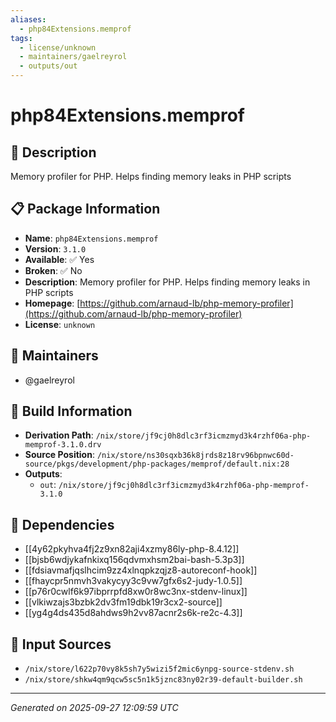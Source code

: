 ```yaml
---
aliases:
  - php84Extensions.memprof
tags:
  - license/unknown
  - maintainers/gaelreyrol
  - outputs/out
---
```


# php84Extensions.memprof

## 📝 Description

Memory profiler for PHP. Helps finding memory leaks in PHP scripts

## 📋 Package Information

- **Name**: `php84Extensions.memprof`
- **Version**: `3.1.0`
- **Available**: ✅ Yes
- **Broken**: ✅ No
- **Description**: Memory profiler for PHP. Helps finding memory leaks in PHP scripts
- **Homepage**: [https://github.com/arnaud-lb/php-memory-profiler](https://github.com/arnaud-lb/php-memory-profiler)
- **License**: `unknown`
## 👥 Maintainers

- @gaelreyrol


## 🔧 Build Information

- **Derivation Path**: `/nix/store/jf9cj0h8dlc3rf3icmzmyd3k4rzhf06a-php-memprof-3.1.0.drv`
- **Source Position**: `/nix/store/ns30sqxb36k8jrds8z18rv96bpnwc60d-source/pkgs/development/php-packages/memprof/default.nix:28`
- **Outputs**:
  - `out`:  `/nix/store/jf9cj0h8dlc3rf3icmzmyd3k4rzhf06a-php-memprof-3.1.0`

## 🔗 Dependencies

- [[4y62pkyhva4fj2z9xn82aji4xzmy86ly-php-8.4.12]]
- [[bjsb6wdjykafnkixq156qdvmxhsm2bai-bash-5.3p3]]
- [[fdsiavmafjqslhcim9zz4xlnqpkzqjz8-autoreconf-hook]]
- [[fhaycpr5nmvh3vakycyy3c9vw7gfx6s2-judy-1.0.5]]
- [[p76r0cwlf6k97ibprrpfd8xw0r8wc3nx-stdenv-linux]]
- [[vlkiwzajs3bzbk2dv3fm19dbk19r3cx2-source]]
- [[yg4g4ds435d8ahdws9h2vv87acnr2s6k-re2c-4.3]]

## 📁 Input Sources

- `/nix/store/l622p70vy8k5sh7y5wizi5f2mic6ynpg-source-stdenv.sh`
- `/nix/store/shkw4qm9qcw5sc5n1k5jznc83ny02r39-default-builder.sh`

---
*Generated on 2025-09-27 12:09:59 UTC*
